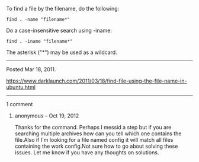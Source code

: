 To find a file by the filename, do the following:
```
find . -name "filename*"
```

Do a case-insensitive search using -iname:
```
find . -iname "filename*"
```

The asterisk ("*") may be used as a wildcard.

---

Posted Mar 18, 2011.

https://www.darklaunch.com/2011/03/18/find-file-using-the-file-name-in-ubuntu.html

---

1 comment

<ol><li><div>

anonymous &ndash; Oct 19, 2012<div>

Thanks for the command.  Perhaps I messid a step but if you are searching multiple archives how can you tell which one contains the file.Also if I'm looking for a file named  config  it will match all files containing the work config.Not sure how to go about solving these issues.  Let me know if you have any thoughts on solutions.

</div></div></li></ol>